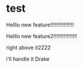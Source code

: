 # test



Helllo new feature!!!!!!!!!!!!!!!!



Helllo new feature2!!!!!!!!!!!!!!!!


right above it2222

i'll handle it Drake
